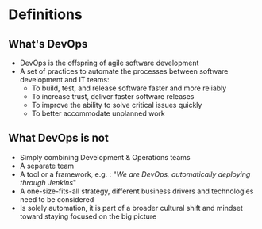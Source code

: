 # Definitions

## What's DevOps

* DevOps is the offspring of agile software development
* A set of practices to automate the processes between software development and IT teams:
  * To build, test, and release software faster and more reliably
  * To increase trust, deliver faster software releases
  * To improve the ability to solve critical issues quickly 
  * To better accommodate unplanned work

## What DevOps is not

* Simply combining Development & Operations teams
* A separate team
* A tool or a framework, e.g. : "_We are DevOps, automatically deploying through Jenkins_"
* A one-size-fits-all strategy, different business drivers and technologies need to be considered
* Is solely automation, it is part of a broader cultural shift and mindset toward staying focused on the big picture



